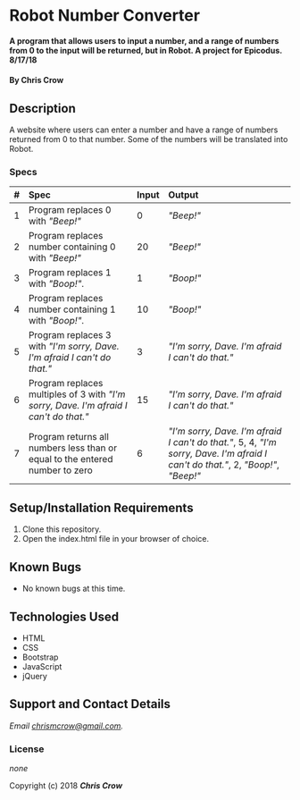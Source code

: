 # Robot Number Converter

#### A program that allows users to input a number, and a range of numbers from 0 to the input will be returned, but in Robot. A project for Epicodus. 8/17/18

#### By **Chris Crow**

## Description

A website where users can enter a number and have a range of numbers returned from 0 to that number. Some of the numbers will be translated into Robot.

### Specs
| # | Spec | Input | Output |
| :-------------     | :-------------     | :------------- | :------------- |
| 1 | Program replaces 0 with _"Beep!"_  | 0 | _"Beep!"_ |
| 2 | Program replaces number containing 0 with _"Beep!"_  | 20 | _"Beep!"_ |
| 3 | Program replaces 1 with _"Boop!"_. | 1 | _"Boop!"_ |
| 4 | Program replaces number containing 1 with _"Boop!"_. | 10 | _"Boop!"_ |
| 5 | Program replaces 3 with _"I'm sorry, Dave. I'm afraid I can't do that."_ | 3 | _"I'm sorry, Dave. I'm afraid I can't do that."_ |
| 6 | Program replaces multiples of 3 with _"I'm sorry, Dave. I'm afraid I can't do that."_ | 15 | _"I'm sorry, Dave. I'm afraid I can't do that."_ |
| 7 | Program returns all numbers less than or equal to the entered number to zero | 6 | _"I'm sorry, Dave. I'm afraid I can't do that."_, 5, 4, _"I'm sorry, Dave. I'm afraid I can't do that."_, 2,  _"Boop!"_, _"Beep!"_|


## Setup/Installation Requirements

1. Clone this repository.
2. Open the index.html file in your browser of choice.

## Known Bugs
* No known bugs at this time.

## Technologies Used
* HTML
* CSS
* Bootstrap
* JavaScript
* jQuery

## Support and Contact Details

_Email chrismcrow@gmail.com._

### License

*none*

Copyright (c) 2018 **_Chris Crow_**
